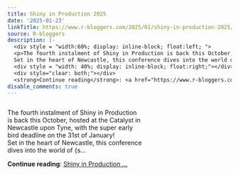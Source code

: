 ```yaml
---
title: Shiny in Production 2025
date: '2025-01-23'
linkTitle: https://www.r-bloggers.com/2025/01/shiny-in-production-2025/
source: R-bloggers
description: |-
  <div style = "width:60%; display: inline-block; float:left; ">
  <p>The fourth instalment of Shiny in Production is back this October, hosted at the Catalyst in Newcastle upon Tyne, with the super early bird deadline on the 31st of January!<br />
  Set in the heart of Newcastle, this conference dives into the world of {s...</p></div>
  <div style = "width: 40%; display: inline-block; float:right;"></div>
  <div style="clear: both;"></div>
  <strong>Continue reading</strong>: <a href="https://www.r-bloggers.com/2025/01/shiny-in-production-2025/">Shiny in Production ...
disable_comments: true
---
```

<div style = "width:60%; display: inline-block; float:left; ">
<p>The fourth instalment of Shiny in Production is back this October, hosted at the Catalyst in Newcastle upon Tyne, with the super early bird deadline on the 31st of January!<br />
Set in the heart of Newcastle, this conference dives into the world of {s...</p></div>
<div style = "width: 40%; display: inline-block; float:right;"></div>
<div style="clear: both;"></div>
<strong>Continue reading</strong>: <a href="https://www.r-bloggers.com/2025/01/shiny-in-production-2025/">Shiny in Production ...